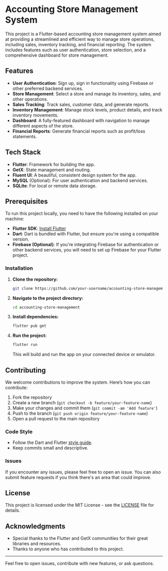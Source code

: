 # Accounting Store Management System

This project is a Flutter-based accounting store management system aimed at providing a streamlined and efficient way to manage store operations, including sales, inventory tracking, and financial reporting. The system includes features such as user authentication, store selection, and a comprehensive dashboard for store management.

## Features

- **User Authentication**: Sign up, sign in functionality using Firebase or other preferred backend services.
- **Store Management**: Select a store and manage its inventory, sales, and other operations.
- **Sales Tracking**: Track sales, customer data, and generate reports.
- **Inventory Management**: Manage stock levels, product details, and track inventory movements.
- **Dashboard**: A fully-featured dashboard with navigation to manage different aspects of the store.
- **Financial Reports**: Generate financial reports such as profit/loss statements.

## Tech Stack

- **Flutter**: Framework for building the app.
- **GetX**: State management and routing.
- **Fluent UI**: A beautiful, consistent design system for the app.
- **MySQL** (Optional): For user authentication and backend services.
- **SQLite**: For local or remote data storage.

## Prerequisites

To run this project locally, you need to have the following installed on your machine:

- **Flutter SDK**: [Install Flutter](https://flutter.dev/docs/get-started/install)
- **Dart**: Dart is bundled with Flutter, but ensure you're using a compatible version.
- **Firebase (Optional)**: If you're integrating Firebase for authentication or other backend services, you will need to set up Firebase for your Flutter project.

### Installation

1. **Clone the repository:**

    ```bash
    git clone https://github.com/your-username/accounting-store-management.git
    ```

2. **Navigate to the project directory:**

    ```bash
    cd accounting-store-management
    ```

3. **Install dependencies:**

    ```bash
    flutter pub get
    ```

4. **Run the project:**

    ```bash
    flutter run
    ```

   This will build and run the app on your connected device or emulator.

## Contributing

We welcome contributions to improve the system. Here’s how you can contribute:

1. Fork the repository
2. Create a new branch (`git checkout -b feature/your-feature-name`)
3. Make your changes and commit them (`git commit -am 'Add feature'`)
4. Push to the branch (`git push origin feature/your-feature-name`)
5. Open a pull request to the main repository

### Code Style

- Follow the Dart and Flutter [style guide](https://dart.dev/guides/language/effective-dart/style).
- Keep commits small and descriptive.

### Issues

If you encounter any issues, please feel free to open an issue. You can also submit feature requests if you think there's an area that could improve.

## License

This project is licensed under the MIT License - see the [LICENSE](LICENSE) file for details.

## Acknowledgments

- Special thanks to the Flutter and GetX communities for their great libraries and resources.
- Thanks to anyone who has contributed to this project.

---

Feel free to open issues, contribute with new features, or ask questions.
